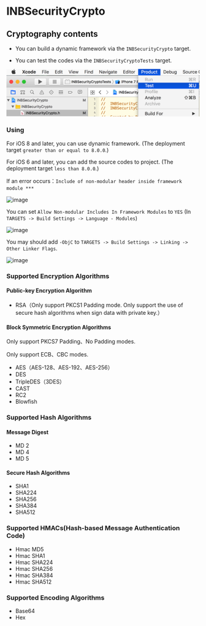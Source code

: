 # INBSecurityCrypto

## Cryptography contents

* You can build a dynamic framework via the `INBSecurityCrypto` target.

* You can test the codes via the `INBSecurityCryptoTests` target.

![image](./images/INBSecurityCrypto_Test.png)

### Using

For iOS 8 and later, you can use dynamic framework. (The deployment target `greater than or equal to 8.0.0`.)

For iOS 6 and later, you can add the source codes to project. (The deployment target `less than 8.0.0`.)

If an error occurs：`Include of non-modular header inside framework module ***`

![image](./images/INBSecurityCrypto_error.png)

You can set `Allow Non-modular Includes In Framework Modules` to `YES` (In `TARGETS -> Build Settings -> Language - Modules`)

![image](./images/INBSecurityCrypto_Allow_Non-modular.png)

You may should add `-ObjC` to `TARGETS -> Build Settings -> Linking -> Other Linker Flags`.

![image](./images/INBSecurityCrypto_Other_Linker_Flags.png)

### Supported Encryption Algorithms

#### Public-key Encryption Algorithm

* RSA（Only support PKCS1 Padding mode. Only support the use of secure hash algorithms when sign data with private key.）

#### Block Symmetric Encryption Algorithms

Only support PKCS7 Padding、No Padding modes.

Only support ECB、CBC modes.

* AES（AES-128、AES-192、AES-256）
* DES
* TripleDES（3DES）
* CAST
* RC2
* Blowfish

### Supported Hash Algorithms

#### Message Digest

* MD 2
* MD 4
* MD 5

#### Secure Hash Algorithms

* SHA1
* SHA224
* SHA256
* SHA384
* SHA512

### Supported HMACs(Hash-based Message Authentication Code)

* Hmac MD5
* Hmac SHA1
* Hmac SHA224
* Hmac SHA256
* Hmac SHA384
* Hmac SHA512

### Supported Encoding Algorithms

* Base64
* Hex

